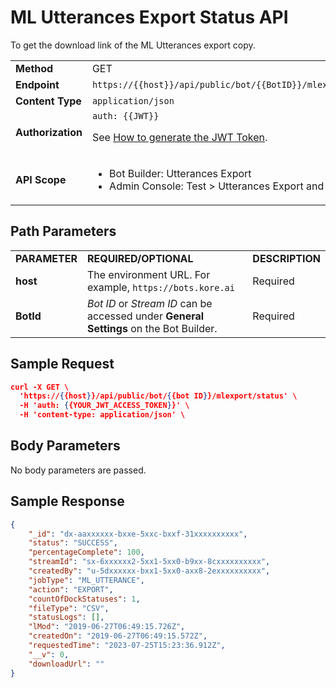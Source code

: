 
# **ML Utterances Export Status API**

To get the download link of the ML Utterances export copy.


<table>
  <tr>
   <td><strong>Method</strong>
   </td>
   <td>GET
   </td>
  </tr>
  <tr>
   <td><strong>Endpoint</strong>
   </td>
   <td><code>https://{{host}}/api/public/bot/{{BotID}}/mlexport/status</code>
   </td>
  </tr>
  <tr>
   <td><strong>Content Type</strong>
   </td>
   <td><code>application/json</code>
   </td>
  </tr>
  <tr>
   <td><strong>Authorization</strong>
   </td>
   <td><code>auth: {{JWT}}</code>
<p>
See <a href="https://developer.kore.ai/docs/bots/api-guide/apis/#Generating_the_JWT_Token">How to generate the JWT Token</a>.
   </td>
  </tr>
  <tr>
   <td><strong>API Scope</strong>
   </td>
   <td>
<ul>

<li>Bot Builder: Utterances Export

<li>Admin Console: Test > Utterances Export and Train
</li>
</ul>
   </td>
  </tr>
</table>


## Path Parameters


<table>
  <tr>
   <td><strong>PARAMETER</strong>
   </td>
   <td><strong>REQUIRED/OPTIONAL</strong>
   </td>
   <td><strong>DESCRIPTION</strong>
   </td>
  </tr>
  <tr>
   <td><strong>host</strong>
   </td>
   <td>The environment URL. For example, <code>https://bots.kore.ai</code>
   </td>
   <td>Required
   </td>
  </tr>
  <tr>
   <td><strong>BotId</strong>
   </td>
   <td><em>Bot ID</em> or <em>Stream ID</em> can be accessed under <strong>General Settings</strong> on the Bot Builder.
   </td>
   <td>Required
   </td>
  </tr>
</table>


## Sample Request


```json
curl -X GET \
  'https://{{host}}/api/public/bot/{{bot ID}}/mlexport/status' \
  -H 'auth: {{YOUR_JWT_ACCESS_TOKEN}}' \
  -H 'content-type: application/json' \
```

## Body Parameters

No body parameters are passed.

## Sample Response


```json
{
    "_id": "dx-aaxxxxxx-bxxe-5xxc-bxxf-31xxxxxxxxxx",
    "status": "SUCCESS",
    "percentageComplete": 100,
    "streamId": "sx-6xxxxxx2-5xx1-5xx0-b9xx-8cxxxxxxxxxx",
    "createdBy": "u-5dxxxxxx-bxx1-5xx0-axx8-2exxxxxxxxxx",
    "jobType": "ML_UTTERANCE",
    "action": "EXPORT",
    "countOfDockStatuses": 1,
    "fileType": "CSV",
    "statusLogs": [],
    "lMod": "2019-06-27T06:49:15.726Z",
    "createdOn": "2019-06-27T06:49:15.572Z",
    "requestedTime": "2023-07-25T15:23:36.912Z",
    "__v": 0,
    "downloadUrl": ""
}
```

